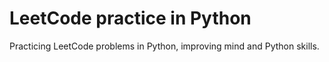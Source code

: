 # LeetCode practice in Python

Practicing LeetCode problems in Python, improving mind and Python skills.